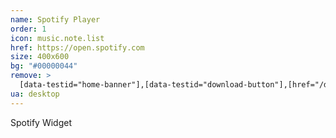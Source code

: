 ```yaml
---
name: Spotify Player
order: 1
icon: music.note.list
href: https://open.spotify.com
size: 400x600
bg: "#00000044"
remove: >
  [data-testid="home-banner"],[data-testid="download-button"],[href="/download"],[href="/search/recent"],[href="/search"]+a
ua: desktop
---
```


Spotify Widget


